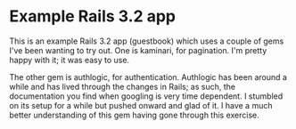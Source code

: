 Example Rails 3.2 app
=====================

This is an example Rails 3.2 app (guestbook) which uses a couple of gems I've been wanting to try out. One is kaminari, for pagination. I'm pretty happy with it; it was easy to use.

The other gem is authlogic, for authentication. Authlogic has been around a while and has lived through the changes in Rails; as such, the documentation you find when googling is very time dependent. I stumbled on its setup for a while but pushed onward and glad of it. I have a much better understanding of this gem having gone through this exercise.

